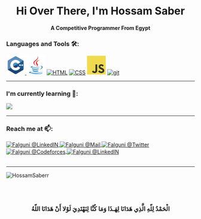 <h1 align='center'>  Hi Over There, I'm Hossam Saber</h1>
<h4 align='center'>  A Competitive Programmer From Egypt</h4>


### Languages and Tools 🛠: ###
  
<a href="https://www.w3schools.com/cpp/" target="_blank"><img height="50" src="https://raw.githubusercontent.com/github/explore/80688e429a7d4ef2fca1e82350fe8e3517d3494d/topics/cpp/cpp.png" alt="CPP"> <a/>  <a href="https://www.java.com/en/" target="_blank"> <img height="50" src="https://raw.githubusercontent.com/devicons/devicon/master/icons/java/java-original.svg" alt="Java"><a/>   <a href="https://www.w3schools.com/html/" target="_blank"><img height="50" src="https://cdn.worldvectorlogo.com/logos/html-1.svg" alt="HTML"><a/>  <a href="https://www.w3schools.com/Css/" target="_blank"><img height="50" src="https://cdn.icon-icons.com/icons2/2107/PNG/512/file_type_css_icon_130661.png" alt="CSS"><a/>   <a href="https://developer.mozilla.org/en-US/docs/Web/JavaScript" target="_blank"><img height="50" src="https://raw.githubusercontent.com/github/explore/80688e429a7d4ef2fca1e82350fe8e3517d3494d/topics/javascript/javascript.png" alt="JS"><a/>  <a href="https://git-scm.com/" target="_blank"><img height="50" src="https://www.vectorlogo.zone/logos/git-scm/git-scm-icon.svg" alt="git"><a/>
<br>
<hr>

### I'm currently learning 🌱: ###
<p>
  <img src="https://img.shields.io/badge/react%20-%2361DAFB.svg?&style=for-the-badge&logo=react&logoColor=white" />&nbsp;&nbsp;&nbsp;
</p>
<hr>

### Reach me at 📫: ###
<a href="https://www.linkedin.com/in/hossam-saberr/">
  <img align="center" alt="Falguni @LinkedIN" height="40" src="https://cdn-icons-png.flaticon.com/512/174/174857.png" />
</a>   
  <a href="mailto:hosssam.saberr@gmail.com">
  <img align="center" alt="Falguni @Mail" height="35" src="https://upload.wikimedia.org/wikipedia/commons/7/7e/Gmail_icon_%282020%29.svg" />
</a>   
<a href="https://twitter.com/Hossamsaberr">
  <img align="center" alt="Falguni @Twitter" height="40" src="https://cdn-icons-png.flaticon.com/512/1384/1384065.png" />
</a>   <a href="https://codeforces.com/profile/Hossam.Saber">
  <img align="center" alt="Falguni @Codeforces" height="40" src="https://play-lh.googleusercontent.com/WsR_f03nbqW3qZjCZeXUYmnmhSWXo3hQhLX9hgl9QHydCgbXQi_VJeAwnmtuIgTHKdQ=w240-h480-rw" />
</a>      
<a href="https://leetcode.com/u/hossam_saber/">
  <img align="center" alt="Falguni @LinkedIN" height="40" src="https://www.google.com/url?sa=i&url=https%3A%2F%2Fcommons.wikimedia.org%2Fwiki%2FFile%3ALeetCode_Logo_1.png&psig=AOvVaw1hod03AQueswbV9Yli7CKM&ust=1734455574573000&source=images&cd=vfe&opi=89978449&ved=0CBQQjRxqFwoTCOD8v9bkrIoDFQAAAAAdAAAAABAE" />
</a>    
<br>
<br>
<hr>
<p > <img src="https://github-readme-stats.vercel.app/api?username=HossamSaberr&show_icons=true" alt="HossamSaberr" /> </p>

<br>
<br>

<h3 align="center">الْحَمْدُ لِلّهِ الَّذِي هَدَانَا لِهَـذَا وَمَا كُنَّا لِنَهْتَدِيَ لَوْلا أَنْ هَدَانَا اللّهُ </h3>
